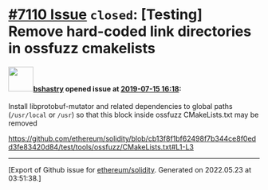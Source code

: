 # [\#7110 Issue](https://github.com/ethereum/solidity/issues/7110) `closed`: [Testing] Remove hard-coded link directories in ossfuzz cmakelists

#### <img src="https://avatars.githubusercontent.com/u/2388185?v=4" width="50">[bshastry](https://github.com/bshastry) opened issue at [2019-07-15 16:18](https://github.com/ethereum/solidity/issues/7110):

Install libprotobuf-mutator and related dependencies to global paths (`/usr/local` or `/usr`) so that this block inside ossfuzz CMakeLists.txt may be removed

https://github.com/ethereum/solidity/blob/cb13f8f1bf62498f7b344ce8f0edd3fe83420d84/test/tools/ossfuzz/CMakeLists.txt#L1-L3




-------------------------------------------------------------------------------



[Export of Github issue for [ethereum/solidity](https://github.com/ethereum/solidity). Generated on 2022.05.23 at 03:51:38.]
